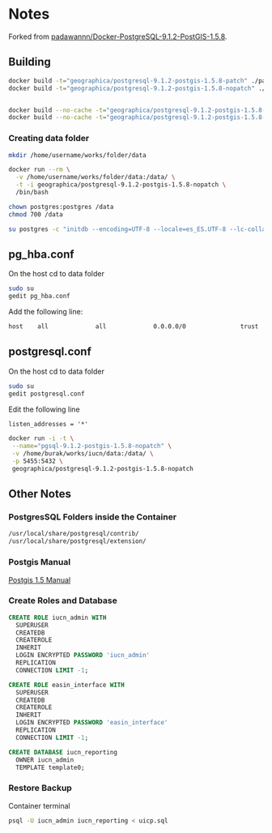 # Notes

Forked from [padawannn/Docker-PostgreSQL-9.1.2-PostGIS-1.5.8](https://github.com/padawannn/Docker-PostgreSQL-9.1.2-PostGIS-1.5.8).

## Building

```bash
docker build -t="geographica/postgresql-9.1.2-postgis-1.5.8-patch" ./patch
docker build -t="geographica/postgresql-9.1.2-postgis-1.5.8-nopatch" ./patchnone


docker build --no-cache -t="geographica/postgresql-9.1.2-postgis-1.5.8-patch" ./patch
docker build --no-cache -t="geographica/postgresql-9.1.2-postgis-1.5.8-nopatch" ./patchnone
```

### Creating data folder

```bash
mkdir /home/username/works/folder/data

docker run --rm \
  -v /home/username/works/folder/data:/data/ \
  -t -i geographica/postgresql-9.1.2-postgis-1.5.8-nopatch \
  /bin/bash

chown postgres:postgres /data
chmod 700 /data

su postgres -c "initdb --encoding=UTF-8 --locale=es_ES.UTF-8 --lc-collate=es_ES.UTF-8 --lc-monetary=es_ES.UTF-8 --lc-numeric=es_ES.UTF-8 --lc-time=es_ES.UTF-8 -D /data"
```

## pg_hba.conf

On the host cd to data folder

```bash
sudo su
gedit pg_hba.conf
```

Add the following line:

```txt
host    all             all             0.0.0.0/0               trust
```

## postgresql.conf

On the host cd to data folder

```bash
sudo su
gedit postgresql.conf
```

Edit the following line

```txt
listen_addresses = '*'
```

```bash
docker run -i -t \
 --name="pgsql-9.1.2-postgis-1.5.8-nopatch" \
 -v /home/burak/works/iucn/data:/data/ \
 -p 5455:5432 \
 geographica/postgresql-9.1.2-postgis-1.5.8-nopatch
```

## Other Notes

### PostgresSQL Folders inside the Container

```txt
/usr/local/share/postgresql/contrib/
/usr/local/share/postgresql/extension/
```

### Postgis Manual

[Postgis 1.5 Manual](https://postgis.net/docs/manual-1.5/index.html)

### Create Roles and Database

```sql
CREATE ROLE iucn_admin WITH
  SUPERUSER
  CREATEDB
  CREATEROLE
  INHERIT
  LOGIN ENCRYPTED PASSWORD 'iucn_admin'
  REPLICATION
  CONNECTION LIMIT -1;

CREATE ROLE easin_interface WITH
  SUPERUSER
  CREATEDB
  CREATEROLE
  INHERIT
  LOGIN ENCRYPTED PASSWORD 'easin_interface'
  REPLICATION
  CONNECTION LIMIT -1;

CREATE DATABASE iucn_reporting
  OWNER iucn_admin
  TEMPLATE template0;
```

### Restore Backup

Container terminal

```bash
psql -U iucn_admin iucn_reporting < uicp.sql
```
